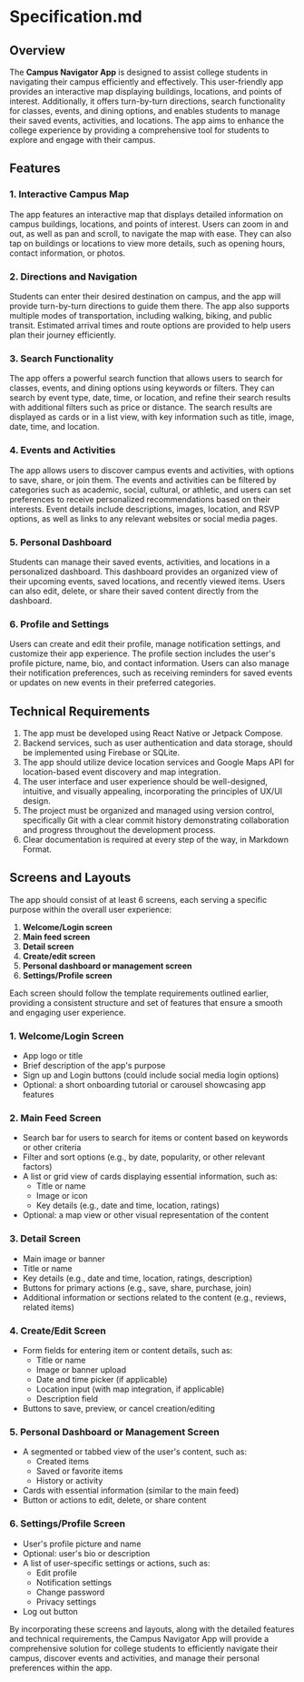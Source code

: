 ﻿
# Specification.md
## Overview

The **Campus Navigator App** is designed to assist college students in navigating their campus efficiently and effectively. This user-friendly app provides an interactive map displaying buildings, locations, and points of interest. Additionally, it offers turn-by-turn directions, search functionality for classes, events, and dining options, and enables students to manage their saved events, activities, and locations. The app aims to enhance the college experience by providing a comprehensive tool for students to explore and engage with their campus.

## Features

### 1. Interactive Campus Map

The app features an interactive map that displays detailed information on campus buildings, locations, and points of interest. Users can zoom in and out, as well as pan and scroll, to navigate the map with ease. They can also tap on buildings or locations to view more details, such as opening hours, contact information, or photos.

### 2. Directions and Navigation

Students can enter their desired destination on campus, and the app will provide turn-by-turn directions to guide them there. The app also supports multiple modes of transportation, including walking, biking, and public transit. Estimated arrival times and route options are provided to help users plan their journey efficiently.

### 3. Search Functionality

The app offers a powerful search function that allows users to search for classes, events, and dining options using keywords or filters. They can search by event type, date, time, or location, and refine their search results with additional filters such as price or distance. The search results are displayed as cards or in a list view, with key information such as title, image, date, time, and location.

### 4. Events and Activities

The app allows users to discover campus events and activities, with options to save, share, or join them. The events and activities can be filtered by categories such as academic, social, cultural, or athletic, and users can set preferences to receive personalized recommendations based on their interests. Event details include descriptions, images, location, and RSVP options, as well as links to any relevant websites or social media pages.

### 5. Personal Dashboard

Students can manage their saved events, activities, and locations in a personalized dashboard. This dashboard provides an organized view of their upcoming events, saved locations, and recently viewed items. Users can also edit, delete, or share their saved content directly from the dashboard.

### 6. Profile and Settings

Users can create and edit their profile, manage notification settings, and customize their app experience. The profile section includes the user's profile picture, name, bio, and contact information. Users can also manage their notification preferences, such as receiving reminders for saved events or updates on new events in their preferred categories.

## Technical Requirements

1.  The app must be developed using React Native or Jetpack Compose.
2.  Backend services, such as user authentication and data storage, should be implemented using Firebase or SQLite.
3.  The app should utilize device location services and Google Maps API for location-based event discovery and map integration.
4.  The user interface and user experience should be well-designed, intuitive, and visually appealing, incorporating the principles of UX/UI design.
5.  The project must be organized and managed using version control, specifically Git with a clear commit history demonstrating collaboration and progress throughout the development process.
6.  Clear documentation is required at every step of the way, in Markdown Format.

## Screens and Layouts

The app should consist of at least 6 screens, each serving a specific purpose within the overall user experience:

1.  **Welcome/Login screen**
2.  **Main feed screen**
3.  **Detail screen**
4.  **Create/edit screen**
5.  **Personal dashboard or management screen**
6.  **Settings/Profile screen**

Each screen should follow the template requirements outlined earlier, providing a consistent structure and set of features that ensure a smooth and engaging user experience.

### 1. Welcome/Login Screen

-   App logo or title
-   Brief description of the app's purpose
-   Sign up and Login buttons (could include social media login options)
-   Optional: a short onboarding tutorial or carousel showcasing app features

### 2. Main Feed Screen

-   Search bar for users to search for items or content based on keywords or other criteria
-   Filter and sort options (e.g., by date, popularity, or other relevant factors)
-   A list or grid view of cards displaying essential information, such as:
    -   Title or name
    -   Image or icon
    -   Key details (e.g., date and time, location, ratings)
-   Optional: a map view or other visual representation of the content

### 3. Detail Screen

-   Main image or banner
-   Title or name
-   Key details (e.g., date and time, location, ratings, description)
-   Buttons for primary actions (e.g., save, share, purchase, join)
-   Additional information or sections related to the content (e.g., reviews, related items)

### 4. Create/Edit Screen

-   Form fields for entering item or content details, such as:
    -   Title or name
    -   Image or banner upload
    -   Date and time picker (if applicable)
    -   Location input (with map integration, if applicable)
    -   Description field
-   Buttons to save, preview, or cancel creation/editing

### 5. Personal Dashboard or Management Screen

-   A segmented or tabbed view of the user's content, such as:
    -   Created items
    -   Saved or favorite items
    -   History or activity
-   Cards with essential information (similar to the main feed)
-   Button or actions to edit, delete, or share content

### 6. Settings/Profile Screen

-   User's profile picture and name
-   Optional: user's bio or description
-   A list of user-specific settings or actions, such as:
    -   Edit profile
    -   Notification settings
    -   Change password
    -   Privacy settings
-   Log out button

By incorporating these screens and layouts, along with the detailed features and technical requirements, the Campus Navigator App will provide a comprehensive solution for college students to efficiently navigate their campus, discover events and activities, and manage their personal preferences within the app.
